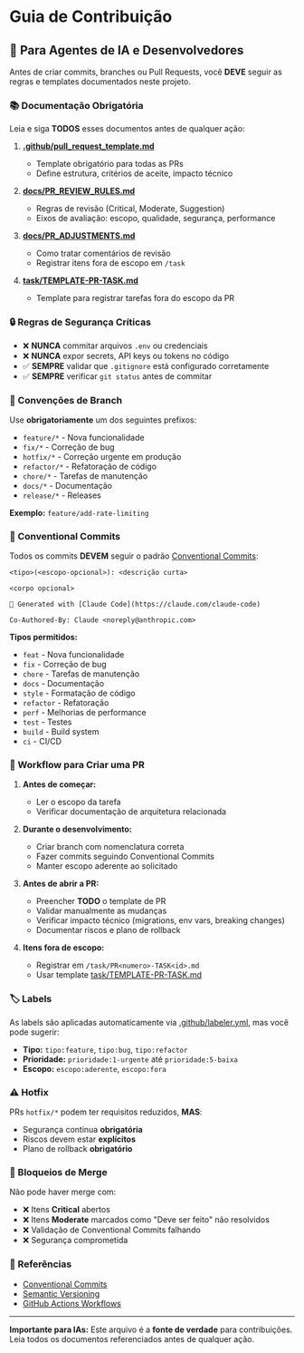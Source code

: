 # Guia de Contribuição

## 🤖 Para Agentes de IA e Desenvolvedores

Antes de criar commits, branches ou Pull Requests, você **DEVE** seguir as regras e templates documentados neste projeto.

### 📚 Documentação Obrigatória

Leia e siga **TODOS** esses documentos antes de qualquer ação:

1. **[.github/pull_request_template.md](.github/pull_request_template.md)**
   - Template obrigatório para todas as PRs
   - Define estrutura, critérios de aceite, impacto técnico

2. **[docs/PR_REVIEW_RULES.md](docs/PR_REVIEW_RULES.md)**
   - Regras de revisão (Critical, Moderate, Suggestion)
   - Eixos de avaliação: escopo, qualidade, segurança, performance

3. **[docs/PR_ADJUSTMENTS.md](docs/PR_ADJUSTMENTS.md)**
   - Como tratar comentários de revisão
   - Registrar itens fora de escopo em `/task`

4. **[task/TEMPLATE-PR-TASK.md](task/TEMPLATE-PR-TASK.md)**
   - Template para registrar tarefas fora do escopo da PR

### 🔒 Regras de Segurança Críticas

- ❌ **NUNCA** commitar arquivos `.env` ou credenciais
- ❌ **NUNCA** expor secrets, API keys ou tokens no código
- ✅ **SEMPRE** validar que `.gitignore` está configurado corretamente
- ✅ **SEMPRE** verificar `git status` antes de commitar

### 🌿 Convenções de Branch

Use **obrigatoriamente** um dos seguintes prefixos:

- `feature/*` - Nova funcionalidade
- `fix/*` - Correção de bug
- `hotfix/*` - Correção urgente em produção
- `refactor/*` - Refatoração de código
- `chore/*` - Tarefas de manutenção
- `docs/*` - Documentação
- `release/*` - Releases

**Exemplo:** `feature/add-rate-limiting`

### 📝 Conventional Commits

Todos os commits **DEVEM** seguir o padrão [Conventional Commits](https://www.conventionalcommits.org/):

```
<tipo>(<escopo-opcional>): <descrição curta>

<corpo opcional>

🤖 Generated with [Claude Code](https://claude.com/claude-code)

Co-Authored-By: Claude <noreply@anthropic.com>
```

**Tipos permitidos:**
- `feat` - Nova funcionalidade
- `fix` - Correção de bug
- `chore` - Tarefas de manutenção
- `docs` - Documentação
- `style` - Formatação de código
- `refactor` - Refatoração
- `perf` - Melhorias de performance
- `test` - Testes
- `build` - Build system
- `ci` - CI/CD

### 🔄 Workflow para Criar uma PR

1. **Antes de começar:**
   - Ler o escopo da tarefa
   - Verificar documentação de arquitetura relacionada

2. **Durante o desenvolvimento:**
   - Criar branch com nomenclatura correta
   - Fazer commits seguindo Conventional Commits
   - Manter escopo aderente ao solicitado

3. **Antes de abrir a PR:**
   - Preencher **TODO** o template de PR
   - Validar manualmente as mudanças
   - Verificar impacto técnico (migrations, env vars, breaking changes)
   - Documentar riscos e plano de rollback

4. **Itens fora de escopo:**
   - Registrar em `/task/PR<numero>-TASK<id>.md`
   - Usar template [task/TEMPLATE-PR-TASK.md](task/TEMPLATE-PR-TASK.md)

### 🏷️ Labels

As labels são aplicadas automaticamente via [.github/labeler.yml](.github/labeler.yml), mas você pode sugerir:

- **Tipo:** `tipo:feature`, `tipo:bug`, `tipo:refactor`
- **Prioridade:** `prioridade:1-urgente` até `prioridade:5-baixa`
- **Escopo:** `escopo:aderente`, `escopo:fora`

### ⚠️ Hotfix

PRs `hotfix/*` podem ter requisitos reduzidos, **MAS**:
- Segurança continua **obrigatória**
- Riscos devem estar **explícitos**
- Plano de rollback **obrigatório**

### 🚫 Bloqueios de Merge

Não pode haver merge com:
- ❌ Itens **Critical** abertos
- ❌ Itens **Moderate** marcados como "Deve ser feito" não resolvidos
- ❌ Validação de Conventional Commits falhando
- ❌ Segurança comprometida

### 📖 Referências

- [Conventional Commits](https://www.conventionalcommits.org/)
- [Semantic Versioning](https://semver.org/)
- [GitHub Actions Workflows](.github/workflows/)

---

**Importante para IAs:** Este arquivo é a **fonte de verdade** para contribuições. Leia todos os documentos referenciados antes de qualquer ação.

